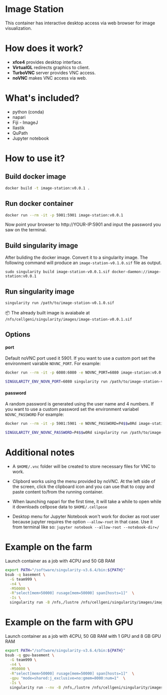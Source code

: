 # Image Station

This container has interactive desktop access via web browser for image visualization.

# How does it work?

- **xfce4** provides desktop interface.
- **VirtualGL** redirects graphics to client.
- **TurboVNC** server provides VNC access.
- **noVNC** makes VNC access via web.

# What's included?

- python (conda)
- napari
- Fiji - ImageJ
- Ilastik
- QuPath
- Jupyter notebook

# How to use it?

## Build docker image

```bash
docker build -t image-station:v0.0.1 .
```

## Run docker container

```bash
docker run --rm -it -p 5901:5901 image-station:v0.0.1
```

Now point your browser to http://YOUR-IP:5901 and input the password you saw on the terminal.

## Build singularity image

After buliding the docker image. Convert it to a singularity image. The following command will produce an `image-station-v0.1.0.sif` file as output.

```
sudo singularity build image-station-v0.0.1.sif docker-daemon://image-station:v0.0.1
```

## Run singularity image

```bash
singularity run /path/to/image-station-v0.1.0.sif
```

📦 The already built image is avaiabale at `/nfs/cellgeni/singularity/images/image-station-v0.0.1.sif`

## Options

#### port
Default noVNC port used it 5901. If you want to use a custom port set the environment vairable `NOVNC_PORT`.
For example:

```bash
docker run --rm -it -p 6080:6080 -e NOVNC_PORT=6080 image-station:v0.0.1

```

```bash
SINGULARITY_ENV_NOVN_PORT=6080 singularity run /path/to/image-station-v0.0.1.sif
```

#### password
A random password is generated using the user name and 4 numbers. If you want to use a custom password set the environment variabel `NOVNC_PASSWORD`
For example:
```bash
docker run --rm -it -p 5901:5901 -e NOVNC_PASSWORD=P4$$w0Rd image-station:v0.0.1

```

```bash
SINGULARITY_ENV_NOVNC_PASSWORD=P4$$w0Rd singularity run /path/to/image-station-v0.0.1.sif
```

# Additional notes

- A `$HOME/.vnc` folder will be created to store necessary files for VNC to work.

- Clipbord works using the menu provided by noVNC. At the left side of the screen, click the clipboard icon and you can use that to copy and paste content to/from the running container.

- When launching napari for the first time, it will take a while to open while it downloads cellpose data to `$HOME/.cellpose`

- Desktop menu for Jupyter Notebook won't work for docker as root user because jupyter requires the option `--allow-root` in that case. Use it from terminal like so: `jupyter notebook --allow-root --notebook-dir=/`

# Example on the farm

Launch container as a job with 4CPU and 50 GB RAM
```bash
export PATH="/software/singularity-v3.6.4/bin:${PATH}"
bsub -q basement \
  -G team999 \
  -n4 \
  -M50000 \
  -R"select[mem>50000] rusage[mem=50000] span[hosts=1]"  \
  -Is \
  singularity run -B /nfs,/lustre /nfs/cellgeni/singularity/images/image-station-v0.0.1.sif
```

# Example on the farm with GPU

Launch container as a job with 4CPU, 50 GB RAM with 1 GPU and 8 GB GPU RAM 
```bash
export PATH="/software/singularity-v3.6.4/bin:${PATH}"
bsub -q gpu-basement \
  -G team999 \
  -n4 \
  -M50000 \
  -R"select[mem>50000] rusage[mem=50000] span[hosts=1]"  \
  -gpu "mode=shared:j_exclusive=no:gmem=8000:num=1"  \
  -Is \
  singularity run --nv -B /nfs,/lustre /nfs/cellgeni/singularity/images/image-station-v0.0.1.sif
```

